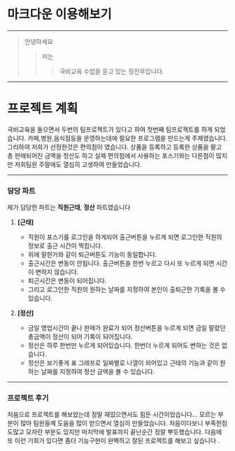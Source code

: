 # 마크다운 이용해보기 

---

>안녕하세요
>>저는
>>> 국비교육 수업을 듣고 있는 정진우입니다.

---


# 프로젝트 계획
국비교육을 들으면서 두번의 팀프로젝트가 있다고 하여 첫번째 팀프로젝트를 하게 되었습니다.
카페,병원,음식점등을 운영하는데에 필요한 프로그램을 만드는게 주제였습니다.
그리하여 저희가 선정한것은 편의점이 였습니다. 
상품을 등록하고 등록한 상품을 팔고 총 판매되어진 금액을 정산도 하고
실제 편의점에서 사용하는 포스기와는 다른점이 많지만 저희팀원 주말에도 열심히 고생하여 만들었습니다.

---


### 담당 파트 
제가 담당한 파트는 **직원근태**, **정산** 파트였습니다

1. **[근태]**
   - 직원이 포스기를 로그인을 하게되어 출근버튼을 누르게 되면 로그인한 직원의 정보로 출근 시간이 찍힙니다.
   - 위에 말한거와 같이 퇴근버튼도 기능이 동일합니다.
   - 출근시간은 변동이 안됩니다. 출근버튼을 한번 누르고 다시 또 누르게 되면 시간이 변하지 않습니다.
   - 퇴근시간은 변동이 되어집니다.
   - 그리고 로그인한 직원의 원하는 날짜를 지정하여 본인이 출퇴근한 기록을 볼 수 있습니다.

2. **[정산]**
    - 금일 영업시간이 끝나 판매가 완료가 되어 정산버튼을 누르게 되면 금일 팔렸던 총금액이 정산이 되어 기록이 되어집니다. 
    - 정산은 하루 한번만 누르게 되어있습니다. 한번더 누르게 되어도 변하는 것은 없습니다.
    - 정산은 보기좋게 표 그래프로 일짜별로 나열이 되어있고 근태의 기능과 같이 원하는 날짜를 지정하여 정산 금액을 볼 수 있습니다.
 
--- 
 
 
###  프로젝트 후기
처음으로 프로젝트를 해보았는데 정말 재밌으면서도 힘든 시간이었습니다...
모르는 부분이 많아 팀원들께 도움을 많이 받으면서 열심히 만들었습니다.
처음이다보니 부족한점도많고 모자란 부분도 있지만 마지막에 발표까지 끝난순간 정말 뿌듯했습니다.
다음에 또 이런 기회가 있다면 좀더 기능구현이 완벽하고 잘된 프로젝트를 해보고 싶습니다 .














  
